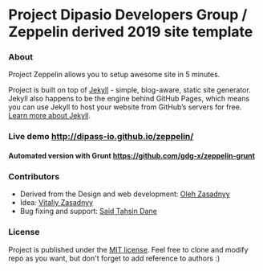 # Project Dipasio Developers Group / Zeppelin derived 2019 site template

### About 
Project Zeppelin allows you to setup awesome  site in 5 minutes. 

Project is built on top of [Jekyll](http://jekyllrb.com/) - simple, blog-aware, static site generator. Jekyll also happens to be the engine behind GitHub Pages, which means you can use Jekyll to host your website from GitHub’s servers for free. [Learn more about Jekyll](http://jekyllrb.com/).



### Live demo http://dipass-io.github.io/zeppelin/

#### Automated version with Grunt <https://github.com/gdg-x/zeppelin-grunt>


### Contributors
* Derived from the Design and web development: [Oleh Zasadnyy](https://github.com/ozasadnyy)
* Idea: [Vitaliy Zasadnyy](https://github.com/zasadnyy)
* Bug fixing and support: [Said Tahsin Dane](https://github.com/tasomaniac)

### License
Project is published under the [MIT license](https://github.com/gdg-x/zeppelin/blob/master/LICENSE.txt). Feel free to clone and modify repo as you want, but don't forget to add reference to authors :)


